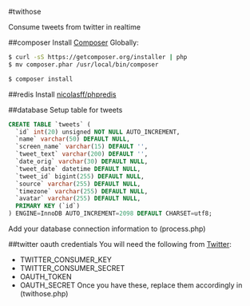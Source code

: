 #twithose

Consume tweets from twitter in realtime

##composer
Install [Composer](https://github.com/composer/composer) Globally:
```sh
$ curl -sS https://getcomposer.org/installer | php
$ mv composer.phar /usr/local/bin/composer
```

```sh 
$ composer install
```

##redis
Install [nicolasff/phpredis](https://github.com/nicolasff/phpredis)


##database
Setup table for tweets
```SQL
CREATE TABLE `tweets` (
  `id` int(20) unsigned NOT NULL AUTO_INCREMENT,
  `name` varchar(50) DEFAULT NULL,
  `screen_name` varchar(15) DEFAULT '',
  `tweet_text` varchar(200) DEFAULT '',
  `date_orig` varchar(30) DEFAULT NULL,
  `tweet_date` datetime DEFAULT NULL,
  `tweet_id` bigint(255) DEFAULT NULL,
  `source` varchar(255) DEFAULT NULL,
  `timezone` varchar(255) DEFAULT NULL,
  `avatar` varchar(255) DEFAULT NULL,
  PRIMARY KEY (`id`)
) ENGINE=InnoDB AUTO_INCREMENT=2098 DEFAULT CHARSET=utf8;
```
Add your database connection information to (process.php)

##twitter oauth credentials
You will need the following from [Twitter](https://dev.twitter.com):
* TWITTER_CONSUMER_KEY
* TWITTER_CONSUMER_SECRET
* OAUTH_TOKEN
* OAUTH_SECRET
Once you have these, replace them accordingly in (twithose.php)